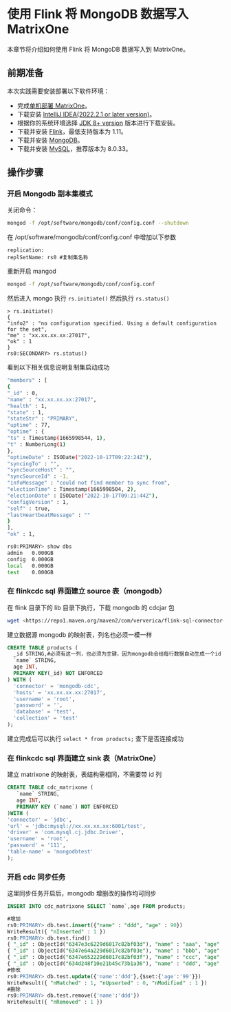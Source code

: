 # 使用 Flink 将 MongoDB 数据写入 MatrixOne

本章节将介绍如何使用 Flink 将 MongoDB 数据写入到 MatrixOne。

## 前期准备

本次实践需要安装部署以下软件环境：

- 完成[单机部署 MatrixOne](https://docs.matrixorigin.cn/1.2.3/MatrixOne/Get-Started/install-standalone-matrixone/)。
- 下载安装 [lntelliJ IDEA(2022.2.1 or later version)](https://www.jetbrains.com/idea/download/)。
- 根据你的系统环境选择 [JDK 8+ version](https://www.oracle.com/sg/java/technologies/javase/javase8-archive-downloads.html) 版本进行下载安装。
- 下载并安装 [Flink](https://archive.apache.org/dist/flink/flink-1.17.0/flink-1.17.0-bin-scala_2.12.tgz)，最低支持版本为 1.11。
- 下载并安装 [MongoDB](https://www.mongodb.com/)。
- 下载并安装 [MySQL](https://downloads.mysql.com/archives/get/p/23/file/mysql-server_8.0.33-1ubuntu23.04_amd64.deb-bundle.tar)，推荐版本为 8.0.33。

## 操作步骤

### 开启 Mongodb 副本集模式

关闭命令：

```bash
mongod -f /opt/software/mongodb/conf/config.conf --shutdown
```

在 /opt/software/mongodb/conf/config.conf 中增加以下参数

```shell
replication:
replSetName: rs0 #复制集名称
```

重新开启 mangod

```bash
mongod -f /opt/software/mongodb/conf/config.conf
```

然后进入 mongo 执行 `rs.initiate()` 然后执行 `rs.status()`

```shell
> rs.initiate()
{
"info2" : "no configuration specified. Using a default configuration for the set",
"me" : "xx.xx.xx.xx:27017",
"ok" : 1
}
rs0:SECONDARY> rs.status()
```

看到以下相关信息说明复制集启动成功

```bash
"members" : [
{
"_id" : 0,
"name" : "xx.xx.xx.xx:27017",
"health" : 1,
"state" : 1,
"stateStr" : "PRIMARY",
"uptime" : 77,
"optime" : {
"ts" : Timestamp(1665998544, 1),
"t" : NumberLong(1)
},
"optimeDate" : ISODate("2022-10-17T09:22:24Z"),
"syncingTo" : "",
"syncSourceHost" : "",
"syncSourceId" : -1,
"infoMessage" : "could not find member to sync from",
"electionTime" : Timestamp(1665998504, 2),
"electionDate" : ISODate("2022-10-17T09:21:44Z"),
"configVersion" : 1,
"self" : true,
"lastHeartbeatMessage" : ""
}
],
"ok" : 1,

rs0:PRIMARY> show dbs
admin   0.000GB
config  0.000GB
local   0.000GB
test    0.000GB
```

### 在 flinkcdc sql 界面建立 source 表（mongodb）

在 flink 目录下的 lib 目录下执行，下载 mongodb 的 cdcjar 包

```bash
wget <https://repo1.maven.org/maven2/com/ververica/flink-sql-connector-mongodb-cdc/2.2.1/flink-sql-connector-mongodb-cdc-2.2.1.jar>
```

建立数据源 mongodb 的映射表，列名也必须一模一样

```sql
CREATE TABLE products (
  _id STRING,#必须有这一列，也必须为主键，因为mongodb会给每行数据自动生成一个id
  `name` STRING,
  age INT,
  PRIMARY KEY(_id) NOT ENFORCED
) WITH (
  'connector' = 'mongodb-cdc',
  'hosts' = 'xx.xx.xx.xx:27017',
  'username' = 'root',
  'password' = '',
  'database' = 'test',
  'collection' = 'test'
);
```

建立完成后可以执行 `select * from products;` 查下是否连接成功

### 在 flinkcdc sql 界面建立 sink 表（MatrixOne）

建立 matrixone 的映射表，表结构需相同，不需要带 id 列

```sql
CREATE TABLE cdc_matrixone (
   `name` STRING,
   age INT,
   PRIMARY KEY (`name`) NOT ENFORCED
)WITH (
'connector' = 'jdbc',
'url' = 'jdbc:mysql://xx.xx.xx.xx:6001/test',
'driver' = 'com.mysql.cj.jdbc.Driver',
'username' = 'root',
'password' = '111',
'table-name' = 'mongodbtest'   
);
```

### 开启 cdc 同步任务

这里同步任务开启后，mongodb 增删改的操作均可同步

```sql
INSERT INTO cdc_matrixone SELECT `name`,age FROM products;

#增加
rs0:PRIMARY> db.test.insert({"name" : "ddd", "age" : 90})
WriteResult({ "nInserted" : 1 })
rs0:PRIMARY> db.test.find()
{ "_id" : ObjectId("6347e3c6229d6017c82bf03d"), "name" : "aaa", "age" : 20 }
{ "_id" : ObjectId("6347e64a229d6017c82bf03e"), "name" : "bbb", "age" : 18 }
{ "_id" : ObjectId("6347e652229d6017c82bf03f"), "name" : "ccc", "age" : 28 }
{ "_id" : ObjectId("634d248f10e21b45c73b1a36"), "name" : "ddd", "age" : 90 }
#修改
rs0:PRIMARY> db.test.update({'name':'ddd'},{$set:{'age':'99'}})
WriteResult({ "nMatched" : 1, "nUpserted" : 0, "nModified" : 1 })
#删除
rs0:PRIMARY> db.test.remove({'name':'ddd'})
WriteResult({ "nRemoved" : 1 })
```